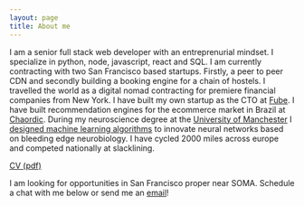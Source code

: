 ```yaml
---
layout: page
title: About me
---
```


I am a senior full stack web developer with an entreprenurial mindset. I specialize in python, node, javascript, react and SQL. I am currently contracting with two San Francisco based startups. Firstly, a peer to peer CDN and secondly building a booking engine for a chain of hostels. I travelled the world as a digital nomad contracting for premiere financial companies from New York. I have built my own startup as the CTO at [Fube](http://fube.io/). I have built recommendation engines for the ecommerce market in Brazil at [Chaordic](https://www.chaordic.com.br/). During my neuroscience degree at the [University of Manchester](https://www.topuniversities.com/universities/university-manchester) I [designed machine learning algorithms](https://github.com/mfbx9da4/neuron-astrocyte-networks) to innovate neural networks based on bleeding edge neurobiology. I have cycled 2000 miles across europe and competed nationally at slacklining.

[CV (pdf)](/assets/cv.pdf)

I am looking for opportunities in San Francisco proper near SOMA. Schedule a chat with me below or send me an [email](mailto:dalberto.adler@gmail.com)!
